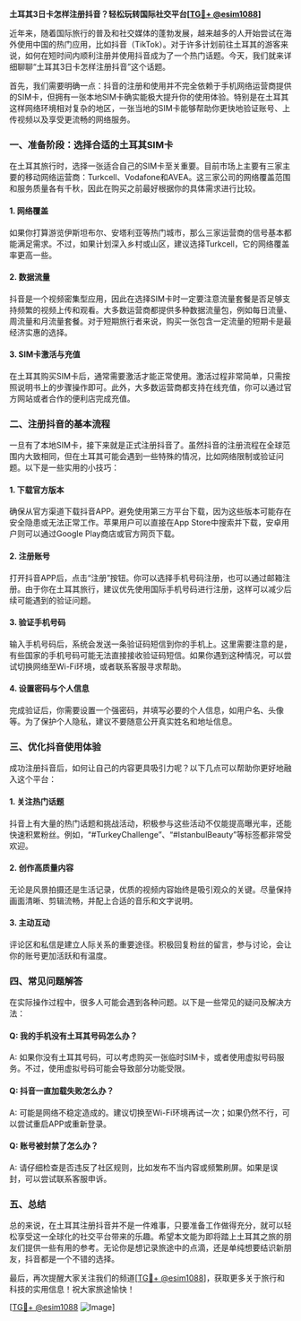 **土耳其3日卡怎样注册抖音？轻松玩转国际社交平台[[TG💪+ @esim1088](https://t.me/s/esim1088)]**

近年来，随着国际旅行的普及和社交媒体的蓬勃发展，越来越多的人开始尝试在海外使用中国的热门应用，比如抖音（TikTok）。对于许多计划前往土耳其的游客来说，如何在短时间内顺利注册并使用抖音成为了一个热门话题。今天，我们就来详细聊聊“土耳其3日卡怎样注册抖音”这个话题。

首先，我们需要明确一点：抖音的注册和使用并不完全依赖于手机网络运营商提供的SIM卡，但拥有一张本地SIM卡确实能极大提升你的使用体验。特别是在土耳其这样网络环境相对复杂的地区，一张当地的SIM卡能够帮助你更快地验证账号、上传视频以及享受更流畅的网络服务。

### **一、准备阶段：选择合适的土耳其SIM卡**

在土耳其旅行时，选择一张适合自己的SIM卡至关重要。目前市场上主要有三家主要的移动网络运营商：Turkcell、Vodafone和AVEA。这三家公司的网络覆盖范围和服务质量各有千秋，因此在购买之前最好根据你的具体需求进行比较。

#### **1. 网络覆盖**
如果你打算游览伊斯坦布尔、安塔利亚等热门城市，那么三家运营商的信号基本都能满足需求。不过，如果计划深入乡村或山区，建议选择Turkcell，它的网络覆盖率更高一些。

#### **2. 数据流量**
抖音是一个视频密集型应用，因此在选择SIM卡时一定要注意流量套餐是否足够支持频繁的视频上传和观看。大多数运营商都提供多种数据流量包，例如每日流量、周流量和月流量套餐。对于短期旅行者来说，购买一张包含一定流量的短期卡是最经济实惠的选择。

#### **3. SIM卡激活与充值**
在土耳其购买SIM卡后，通常需要激活才能正常使用。激活过程非常简单，只需按照说明书上的步骤操作即可。此外，大多数运营商都支持在线充值，你可以通过官方网站或者合作的便利店完成充值。

### **二、注册抖音的基本流程**

一旦有了本地SIM卡，接下来就是正式注册抖音了。虽然抖音的注册流程在全球范围内大致相同，但在土耳其可能会遇到一些特殊的情况，比如网络限制或验证问题。以下是一些实用的小技巧：

#### **1. 下载官方版本**
确保从官方渠道下载抖音APP。避免使用第三方平台下载，因为这些版本可能存在安全隐患或无法正常工作。苹果用户可以直接在App Store中搜索并下载，安卓用户则可以通过Google Play商店或官方网页下载。

#### **2. 注册账号**
打开抖音APP后，点击“注册”按钮。你可以选择手机号码注册，也可以通过邮箱注册。由于你在土耳其旅行，建议优先使用国际手机号码进行注册，这样可以减少后续可能遇到的验证问题。

#### **3. 验证手机号码**
输入手机号码后，系统会发送一条验证码短信到你的手机上。这里需要注意的是，有些国家的手机号码可能无法直接接收验证码短信。如果你遇到这种情况，可以尝试切换网络至Wi-Fi环境，或者联系客服寻求帮助。

#### **4. 设置密码与个人信息**
完成验证后，你需要设置一个强密码，并填写必要的个人信息，如用户名、头像等。为了保护个人隐私，建议不要随意公开真实姓名和地址信息。

### **三、优化抖音使用体验**

成功注册抖音后，如何让自己的内容更具吸引力呢？以下几点可以帮助你更好地融入这个平台：

#### **1. 关注热门话题**
抖音上有大量的热门话题和挑战活动，积极参与这些活动不仅能提高曝光率，还能快速积累粉丝。例如，“#TurkeyChallenge”、“#IstanbulBeauty”等标签都非常受欢迎。

#### **2. 创作高质量内容**
无论是风景拍摄还是生活记录，优质的视频内容始终是吸引观众的关键。尽量保持画面清晰、剪辑流畅，并配上合适的音乐和文字说明。

#### **3. 主动互动**
评论区和私信是建立人际关系的重要途径。积极回复粉丝的留言，参与讨论，会让你的账号更加活跃和有温度。

### **四、常见问题解答**

在实际操作过程中，很多人可能会遇到各种问题。以下是一些常见的疑问及解决方法：

#### **Q: 我的手机没有土耳其号码怎么办？**
A: 如果你没有土耳其号码，可以考虑购买一张临时SIM卡，或者使用虚拟号码服务。不过，使用虚拟号码可能会导致部分功能受限。

#### **Q: 抖音一直加载失败怎么办？**
A: 可能是网络不稳定造成的。建议切换至Wi-Fi环境再试一次；如果仍然不行，可以尝试重启APP或重新登录。

#### **Q: 账号被封禁了怎么办？**
A: 请仔细检查是否违反了社区规则，比如发布不当内容或频繁刷屏。如果是误封，可以尝试联系客服申诉。

### **五、总结**

总的来说，在土耳其注册抖音并不是一件难事，只要准备工作做得充分，就可以轻松享受这一全球化的社交平台带来的乐趣。希望本文能为即将踏上土耳其之旅的朋友们提供一些有用的参考。无论你是想记录旅途中的点滴，还是单纯想要结识新朋友，抖音都是一个不错的选择。

最后，再次提醒大家关注我们的频道[[TG💪+ @esim1088](https://t.me/s/esim1088)]，获取更多关于旅行和科技的实用信息！祝大家旅途愉快！

[[TG💪+ @esim1088](https://t.me/s/esim1088) ![Image](https://i.postimg.cc/4NQfJmqS/Snipaste-2025-05-13-00-14-12.png)]